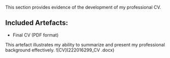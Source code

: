 This section provides evidence of the development of my professional CV.

## Included Artefacts:
- Final CV (PDF format)

This artefact illustrates my ability to summarize and present my professional background effectively.
![CV](222016299_CV .docx)
